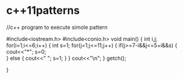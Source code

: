 # c++11patterns
//c++ program to execute simole pattern


#include<iostream.h>
#include<conio.h>
void main()
{
int i,j;
for(i=1;i<=6;i++)
{
int s=1;
   for(j=1;j<=11;j++)
    {   if(j>=7-i&&j<=5+i&&s)
          {    cout<<"*";
                s=0;    
           }
       else 
       {    cout<<" ";
            s=1;
        }
    }
   cout<<"\n";
   }
getch();

}
